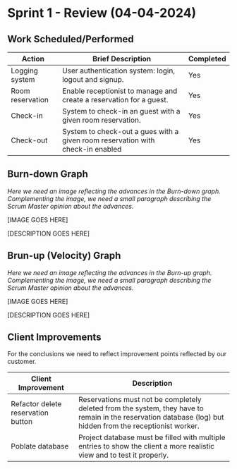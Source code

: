 # Sprint 1 - Review (04-04-2024)

## Work Scheduled/Performed

| Action           | Brief Description                                                              | Completed |
|------------------|--------------------------------------------------------------------------------|-----------|
| Logging system   | User authentication system: login, logout and signup.                          | Yes       |
| Room reservation | Enable receptionist to manage and create a reservation for a guest.            | Yes       |
| Check-in         | System to check-in an guest with a given room reservation.                     | Yes       |
| Check-out        | System to check-out a gues with a given room reservation with check-in enabled | Yes       |


## Burn-down Graph

_Here we need an image reflecting the advances in the Burn-down graph. Complementing the image, we need a small
paragraph describing the Scrum Master opinion about the advances._

[IMAGE GOES HERE]

[DESCRIPTION GOES HERE]

## Brun-up (Velocity) Graph

_Here we need an image reflecting the advances in the Burn-up graph. Complementing the image, we need a small paragraph
describing the Scrum Master opinion about the advances._

[IMAGE GOES HERE]

[DESCRIPTION GOES HERE]

## Client Improvements

For the conclusions we need to reflect improvement points reflected by our customer.

| Client Improvement                 | Description                                                                                                                                                 |
|------------------------------------|-------------------------------------------------------------------------------------------------------------------------------------------------------------|
| Refactor delete reservation button | Reservations must not be completely deleted from the system, they have to remain in the reservation database (log) but hidden from the receptionist worker. |
| Poblate database                   | Project database must be filled with multiple entries to show the client a more realistic view and to test it properly.                                     |